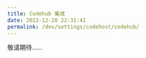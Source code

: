 ```yaml
---
title: Codehub 集成
date: 2022-12-28 22:31:41
permalink: /dev/settings/codehost/codehub/
---
```


<Badge text="企业版" />
敬请期待……